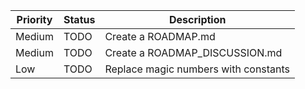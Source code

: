 Priority | Status | Description
-------- | ------ | -----------
Medium | TODO | Create a ROADMAP.md
Medium | TODO | Create a ROADMAP_DISCUSSION.md
Low | TODO | Replace magic numbers with constants
